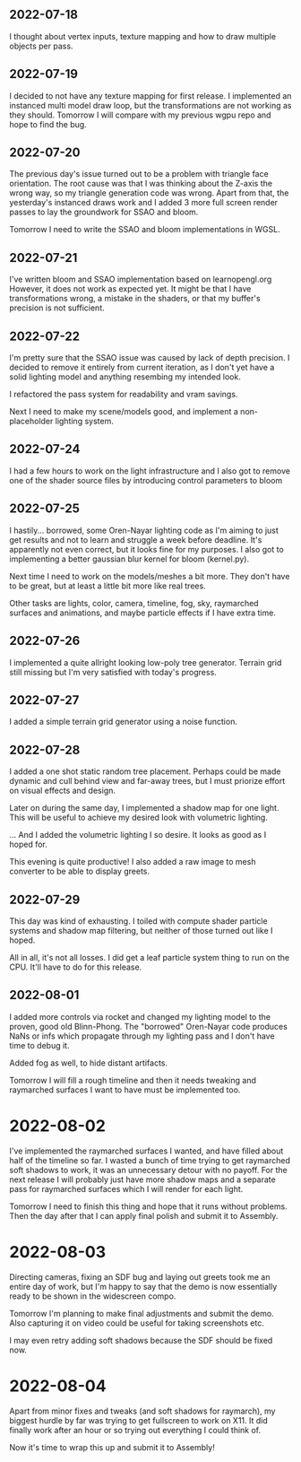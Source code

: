 ## 2022-07-18

I thought about vertex inputs, texture mapping and how to draw multiple objects
per pass.

## 2022-07-19

I decided to not have any texture mapping for first release. I implemented
an instanced multi model draw loop, but the transformations are not working
as they should. Tomorrow I will compare with my previous wgpu repo and
hope to find the bug.

## 2022-07-20

The previous day's issue turned out to be a problem with triangle face
orientation. The root cause was that I was thinking about the Z-axis the
wrong way, so my triangle generation code was wrong. Apart from that,
the yesterday's instanced draws work and I added 3 more full screen
render passes to lay the groundwork for SSAO and bloom.

Tomorrow I need to write the SSAO and bloom implementations in WGSL.

## 2022-07-21

I've written bloom and SSAO implementation based on learnopengl.org
However, it does not work as expected yet. It might be that I have
transformations wrong, a mistake in the shaders, or that my buffer's
precision is not sufficient.

## 2022-07-22

I'm pretty sure that the SSAO issue was caused by lack of depth precision.
I decided to remove it entirely from current iteration, as I don't yet
have a solid lighting model and anything resembing my intended look.

I refactored the pass system for readability and vram savings.

Next I need to make my scene/models good, and implement a non-placeholder
lighting system.

## 2022-07-24

I had a few hours to work on the light infrastructure and I also got to remove
one of the shader source files by introducing control parameters to bloom

## 2022-07-25

I hastily... borrowed, some Oren-Nayar lighting code as I'm aiming to just get
results and not to learn and struggle a week before deadline. It's apparently
not even correct, but it looks fine for my purposes. I also got to implementing
a better gaussian blur kernel for bloom (kernel.py).

Next time I need to work on the models/meshes a bit more. They don't have to
be great, but at least a little bit more like real trees.

Other tasks are lights, color, camera, timeline, fog, sky, raymarched
surfaces and animations, and maybe particle effects if I have extra time.

## 2022-07-26

I implemented a quite allright looking low-poly tree generator. Terrain grid
still missing but I'm very satisfied with today's progress.

## 2022-07-27

I added a simple terrain grid generator using a noise function.

## 2022-07-28

I added a one shot static random tree placement. Perhaps could be made dynamic
and cull behind view and far-away trees, but I must priorize effort on visual
effects and design.

Later on during the same day, I implemented a shadow map for one light.
This will be useful to achieve my desired look with volumetric lighting.

... And I added the volumetric lighting I so desire. It looks as good as I
hoped for.

This evening is quite productive! I also added a raw image to mesh converter
to be able to display greets.

## 2022-07-29

This day was kind of exhausting. I toiled with compute shader particle systems
and shadow map filtering, but neither of those turned out like I hoped.

All in all, it's not all losses. I did get a leaf particle system thing to
run on the CPU. It'll have to do for this release.

## 2022-08-01

I added more controls via rocket and changed my lighting model to the proven,
good old Blinn-Phong. The "borrowed" Oren-Nayar code produces NaNs or infs
which propagate through my lighting pass and I don't have time to debug it.

Added fog as well, to hide distant artifacts.

Tomorrow I will fill a rough timeline and then it needs tweaking and
raymarched surfaces I want to have must be implemented too.

# 2022-08-02

I've implemented the raymarched surfaces I wanted, and have filled about
half of the timeline so far. I wasted a bunch of time trying to get raymarched
soft shadows to work, it was an unnecessary detour with no payoff. For the next
release I will probably just have more shadow maps and a separate pass for
raymarched surfaces which I will render for each light.

Tomorrow I need to finish this thing and hope that it runs without problems.
Then the day after that I can apply final polish and submit it to Assembly.

# 2022-08-03

Directing cameras, fixing an SDF bug and laying out greets took me
an entire day of work, but I'm happy to say that the demo is now essentially
ready to be shown in the widescreen compo.

Tomorrow I'm planning to make final adjustments and submit the demo.
Also capturing it on video could be useful for taking screenshots etc.

I may even retry adding soft shadows because the SDF should be fixed now.

# 2022-08-04

Apart from minor fixes and tweaks (and soft shadows for raymarch), my biggest
hurdle by far was trying to get fullscreen to work on X11. It did finally work
after an hour or so trying out everything I could think of.

Now it's time to wrap this up and submit it to Assembly!
